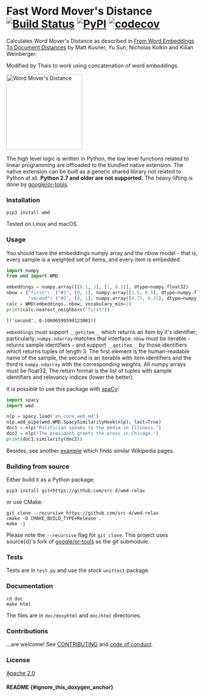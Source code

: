 Fast Word Mover's Distance [![Build Status](https://travis-ci.com/src-d/wmd-relax.svg?branch=master)](https://travis-ci.com/src-d/wmd-relax) [![PyPI](https://img.shields.io/pypi/v/wmd.svg)](https://pypi.python.org/pypi/wmd) [![codecov](https://codecov.io/github/src-d/wmd-relax/coverage.svg)](https://codecov.io/gh/src-d/wmd-relax)
==========================

Calculates Word Mover's Distance as described in
[From Word Embeddings To Document Distances](http://www.cs.cornell.edu/~kilian/papers/wmd_metric.pdf)
by Matt Kusner, Yu Sun, Nicholas Kolkin and Kilian Weinberger. 

Modified by Thais to work using concatenation of word embeddings.

<img src="doc/wmd.png" alt="Word Mover's Distance" width="200"/>

The high level logic is written in Python, the low level functions related to
linear programming are offloaded to the bundled native extension. The native
extension can be built as a generic shared library not related to Python at all.
**Python 2.7 and older are not supported.** The heavy-lifting is done by
[google/or-tools](https://github.com/google/or-tools).


### Installation

```
pip3 install wmd
```
Tested on Linux and macOS.

### Usage

You should have the embeddings numpy array and the nbow model - that is,
every sample is a weighted set of items, and every item is embedded.

```python
import numpy
from wmd import WMD

embeddings = numpy.array([[0.1, 1], [1, 0.1]], dtype=numpy.float32)
nbow = {"first":  ("#1", [0, 1], numpy.array([1.5, 0.5], dtype=numpy.float32)),
        "second": ("#2", [0, 1], numpy.array([0.75, 0.15], dtype=numpy.float32))}
calc = WMD(embeddings, nbow, vocabulary_min=2)
print(calc.nearest_neighbors("first"))
```
```
[('second', 0.10606599599123001)]
```

`embeddings` must support `__getitem__` which returns an item by it's
identifier; particularly, `numpy.ndarray` matches that interface.
`nbow` must be iterable - returns sample identifiers - and support
`__getitem__` by those identifiers which returns tuples of length 3.
The first element is the human-readable name of the sample, the
second is an iterable with item identifiers and the third is `numpy.ndarray`
with the corresponding weights. All numpy arrays must be float32. The return
format is the list of tuples with sample identifiers and relevancy
indices (lower the better).

It is possible to use this package with [spaCy](https://github.com/explosion/spaCy):

```python
import spacy
import wmd

nlp = spacy.load('en_core_web_md')
nlp.add_pipe(wmd.WMD.SpacySimilarityHook(nlp), last=True)
doc1 = nlp("Politician speaks to the media in Illinois.")
doc2 = nlp("The president greets the press in Chicago.")
print(doc1.similarity(doc2))
```

Besides, see another [example](spacy_example.py) which finds similar Wikipedia
pages.

### Building from source

Either build it as a Python package:

```
pip3 install git+https://github.com/src-d/wmd-relax
```

or use CMake:

```
git clone --recursive https://github.com/src-d/wmd-relax
cmake -D CMAKE_BUILD_TYPE=Release .
make -j
```

Please note the `--recursive` flag for `git clone`. This project uses source{d}'s
fork of [google/or-tools](https://github.com/google/or-tools) as the git submodule.

### Tests

Tests are in `test.py` and use the stock `unittest` package.

### Documentation

```
cd doc
make html
```

The files are in `doc/doxyhtml` and `doc/html` directories.

### Contributions

...are welcome! See [CONTRIBUTING](CONTRIBUTING.md) and [code of conduct](CODE_OF_CONDUCT.md).

### License
[Apache 2.0](LICENSE.md)

#### README {#ignore_this_doxygen_anchor}

